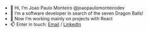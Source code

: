 - 👋 Hi, I’m Joao Paulo Monteiro @joaopaulomonteirodev
- 👀 I’m a software developer in search of the seven Dragon Balls!
- 🌱 Now I’m working mainly on projects with React
- 📫 Enter in touch: [Email](mailto:jpmonteiro64@gmail.com) / [LinkedIn](https://www.linkedin.com/in/joaopaulomonteirodev/)

